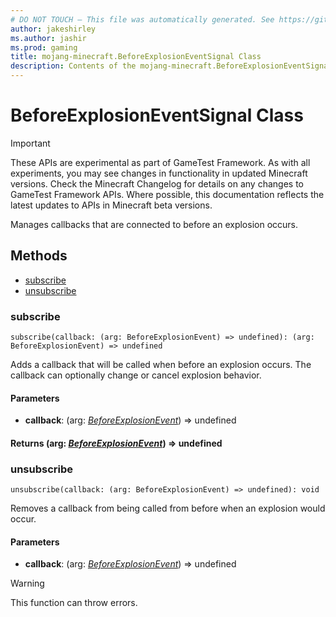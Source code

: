 ```yaml
---
# DO NOT TOUCH — This file was automatically generated. See https://github.com/Mojang/MinecraftScriptingApiDocsGenerator to modify descriptions, examples, etc.
author: jakeshirley
ms.author: jashir
ms.prod: gaming
title: mojang-minecraft.BeforeExplosionEventSignal Class
description: Contents of the mojang-minecraft.BeforeExplosionEventSignal class.
---
```

# BeforeExplosionEventSignal Class
>[!IMPORTANT]
>These APIs are experimental as part of GameTest Framework. As with all experiments, you may see changes in functionality in updated Minecraft versions. Check the Minecraft Changelog for details on any changes to GameTest Framework APIs. Where possible, this documentation reflects the latest updates to APIs in Minecraft beta versions.

Manages callbacks that are connected to before an explosion occurs.


## Methods
- [subscribe](#subscribe)
- [unsubscribe](#unsubscribe)
  
### **subscribe**
`
subscribe(callback: (arg: BeforeExplosionEvent) => undefined): (arg: BeforeExplosionEvent) => undefined
`

Adds a callback that will be called when before an explosion occurs. The callback can optionally change or cancel explosion behavior.
#### **Parameters**
- **callback**: (arg: [*BeforeExplosionEvent*](BeforeExplosionEvent.md)) => undefined

#### **Returns** (arg: [*BeforeExplosionEvent*](BeforeExplosionEvent.md)) => undefined


### **unsubscribe**
`
unsubscribe(callback: (arg: BeforeExplosionEvent) => undefined): void
`

Removes a callback from being called from before when an explosion would occur.
#### **Parameters**
- **callback**: (arg: [*BeforeExplosionEvent*](BeforeExplosionEvent.md)) => undefined


> [!WARNING]
> This function can throw errors.



